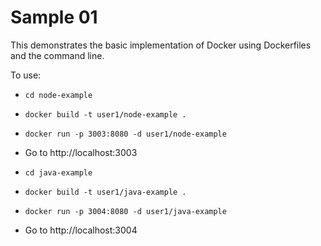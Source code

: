 # Sample 01

This demonstrates the basic implementation of Docker using Dockerfiles and the command line.

To use:

* `cd node-example`
* `docker build -t user1/node-example .`
* `docker run -p 3003:8080 -d user1/node-example`
* Go to http://localhost:3003

* `cd java-example`
* `docker build -t user1/java-example .`
* `docker run -p 3004:8080 -d user1/java-example`
* Go to http://localhost:3004
